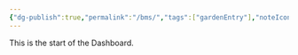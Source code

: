 ```yaml
---
{"dg-publish":true,"permalink":"/bms/","tags":["gardenEntry"],"noteIcon":"default"}
---
```


This is the start of the Dashboard. 
